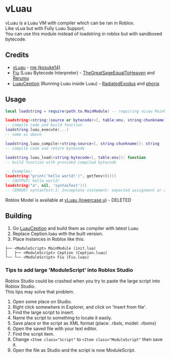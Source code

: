 # vLuau
vLuau is a Luau VM with compiler which can be ran in Roblox.<br>
Like vLua but with Fully Luau Support.<br>
You can use this module instead of loadstring in roblox but with sandboxed bytecode.
## Credits
- [vLuau](https://github.com/kosuke14/vLuau) - [me (kosuke14)](https://github.com/kosuke14)
- [Fiu](https://github.com/TheGreatSageEqualToHeaven/Fiu) (Luau Bytecode Interpreter) - [TheGreatSageEqualToHeaven](https://github.com/TheGreatSageEqualToHeaven) and [Rerumu](https://github.com/Rerumu)
- [LuauCeption](https://github.com/RadiatedExodus/LuauCeption) (Running Luau inside Luau) - [RadiatedExodus](https://github.com/RadiatedExodus) and [phoria](https://github.com/phoria)
## Usage
```lua
local loadstring = require(path.to.MainModule) -- requiring vLuau MainModule

loadstring(<string:(source or bytecode)>[, table:env, string:chunkname]): function
-- compile code and build function
loadstring.luau_execute(...)
-- same as above

loadstring.luau_compile(<string:source>[, string:chunkname]): string
-- compile code and return bytecode

loadstring.luau_load(<string:bytecode>[, table:env]): function
-- build function with provided compiled bytecode

-- Examples:
loadstring("print('hello world!')", getfenv(0))()
-- (OUTPUT) hello world!
loadstring("a", nil, 'syntaxTest')()
-- (ERROR) syntaxTest:1: Incomplete statement: expected assignment or a function call
```
Roblox Model is available at [vLuau (lowercase u)](https://www.roblox.com/library/14382140693) - DELETED
## Building
1. Go [LuauCeption](https://github.com/RadiatedExodus/LuauCeption) and build them as compiler with latest Luau
2. Replace Ception.luau with the built version.
3. Place Instances in Roblox like this:
```
├── <ModuleScript> MainModule (init.lua)
|   ├── <ModuleScript> Ception (Ception.luau)
└── └── <ModuleScript> Fiu (Fiu.luau)
```
### Tips to add large 'ModuleScript' into Roblox Studio
Roblox Studio could be crashed when you try to paste the large script into Roblox Studio.<br>
This tips may solve that problem.
1. Open some place on Studio.
2. Right click somewhere in Explorer, and click on 'Insert from file'.
3. Find the large script to insert.
4. Name the script to something to locate it easily.
5. Save place or the script as XML format (place: .rbxlx, model: .rbxmx)
6. Open the saved file with your text editor.
7. Find the script item.
8. Change `<Item class="Script"` to `<Item class="ModuleScript"` then save it.
9. Open the file as Studio and the script is now ModuleScript.
